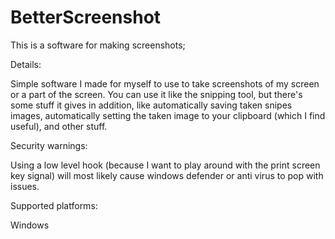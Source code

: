 # BetterScreenshot

This is a software for making screenshots;

Details:

Simple software I made for myself to use to take screenshots of my screen or a part of the screen.
You can use it like the snipping tool, but there's some stuff it gives in addition, like automatically
saving taken snipes images, automatically setting the taken image to your clipboard (which I find useful),
and other stuff. 

Security warnings:

Using a low level hook (because I want to play around with the print screen key signal) will most likely
cause windows defender or anti virus to pop with issues.

Supported platforms:

Windows
